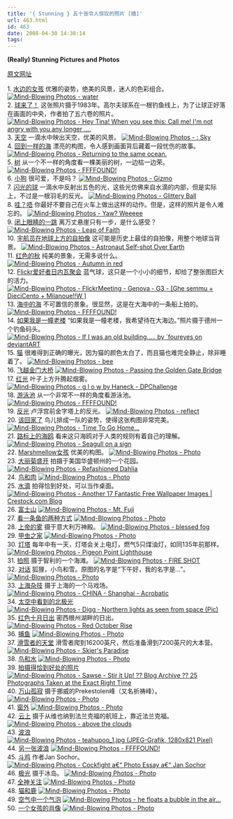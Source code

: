 ```yaml
---
title: '{ Stunning } 五十张令人惊叹的照片 [摘]'
url: 463.html
id: 463
date: 2008-04-30 14:38:14
tags:
---
```


**(Really) Stunning Pictures and Photos**

[原文网址](http://www.smashingmagazine.com/2008/04/28/really-stunning-pictures-and-photos/)  

1\. [水边的女孩](http://www.flickr.com/photos/quizz/2305516912/) 优雅的姿势，绝美的风景，迷人的色彩组合。 [![Mind-Blowing Photos - water](http://photo1.bababian.com/upload11/20080429/38246B064E5044ECC59B8B37B56E5700.jpg)](http://www.flickr.com/photos/quizz/2305516912/)  
2\. [球来了！](http://www.flickr.com/photos/konderminator/1352838736/) 这张照片摄于1983年。高尔夫球系在一根钓鱼线上，为了让球正好落在画面的中央，作者拍了五六卷的照片。 [![Mind-Blowing Photos - Hey Tina! When you see this: Call me! I'm not angry with you any longer ....](http://photo1.bababian.com/upload11/20080429/35C78BDAD778E183020EAE0E5C27BF4C.jpg)](http://www.flickr.com/photos/konderminator/1352838736/)   
3\. [天空](http://www.flickr.com/photos/7241355@N04/2443637808/sizes/l/) 一滴水中映出天空，优美的风景。 [![Mind-Blowing Photos - : Sky](http://photo1.bababian.com/upload11/20080429/50E47910D55DB96918A2FF83DF3F41EE.jpg)](http://www.flickr.com/photos/7241355@N04/2443637808/sizes/l/)  
4\. [回到一样的海](http://www.flickr.com/photos/alikhurshid/496143156/) 漂亮的构图，令人感到画面背后藏着一段忧伤的故事。 [![Mind-Blowing Photos - Returning to the same ocean.](http://photo1.bababian.com/upload11/20080429/D0C5A53DB4F1B73CE50B352B05D49333.jpg)](http://www.flickr.com/photos/alikhurshid/496143156/)  
5\. [树](http://ffffound.com/image/656fae7f58bd143f7f8dfc67e1b42299ac8d8257?c=800688) 从一个不一样的角度看一棵美丽的树，一边枯一边荣。 [![Mind-Blowing Photos - FFFFOUND!](http://photo1.bababian.com/upload11/20080429/00AD4B9890AC2C52CEBFA6E3372815FC.jpg)](http://ffffound.com/image/656fae7f58bd143f7f8dfc67e1b42299ac8d8257?c=800688)  
6\. [小狗](http://www.flickr.com/photos/todorrovic/2287792473/) 很可爱，不是吗？ [![Mind-Blowing Photos - Gizmo](http://photo1.bababian.com/upload11/20080429/66DEFA6BFC66B946B564C4D4C4A6213C.jpg)](http://www.flickr.com/photos/todorrovic/2287792473/)  
7\. [闪光的球](http://ninazdesign.deviantart.com/art/Glittery-Ball-II-43430022) 一滴水中反射出五色的光，这些光仿佛来自水滴的内部，但是实际上，不过是一根羽毛的反光。 [![Mind-Blowing Photos - Glittery Ball](http://photo1.bababian.com/upload11/20080429/2EF311EEBFC9966EA32F1B4A3F13CDD4.jpg)](http://ninazdesign.deviantart.com/art/Glittery-Ball-II-43430022)  
8\. [哇？唔](http://incredimazing.com/page/Yaw_Weeeee) 你最好不要自己在火车上做出这样的动作。但是，这样的照片是令人难忘的。 [![Mind-Blowing Photos - Yaw? Weeeee](http://photo1.bababian.com/upload11/20080429/3AFB0F136FD542EA8C9A9F9D3EE96E33.jpg)](http://incredimazing.com/page/Yaw_Weeeee)  
9\. [闭上眼睛的一跳](http://incredimazing.com/page/Leap_of_Faith) 离万丈悬崖只有一步，是什么感受？ [![Mind-Blowing Photos - Leap of Faith](http://photo1.bababian.com/upload11/20080429/E51200B9DC4C42F1F9B54A94032450E7.jpg)](http://incredimazing.com/page/Leap_of_Faith)  
10\. [宇航员在地球上方的自拍像](http://www.flickr.com/photos/22116941@N06/2207918764/) 这可能是历史上最佳的自拍像，用整个地球当背景。 [![Mind-Blowing Photos - Astronaut Self-shot Over Earth](http://photo1.bababian.com/upload11/20080429/472336A2152D461AEC04A5D5668E595B.jpg)](http://www.flickr.com/photos/22116941@N06/2207918764/)  
11\. [红色的秋](http://pixdaus.com/single.php?id=16483) 纯美的景象，无需多说什么。 [![Mind-Blowing Photos - Autumn in red](http://photo1.bababian.com/upload11/20080429/FD1B0196D298462C5D4955A3E4D84482.jpg)](http://pixdaus.com/single.php?id=16483)  
12\. [Flickr爱好者日内瓦聚会](http://www.flickr.com/photos/jody_art/1433425995/) 蓝气球，这只是一个小小的细节，却给了整张图巨大的活力。 [![Mind-Blowing Photos - FlickrMeeting - Genova - G3 - [Ghe semmu + DieciCento + Milanoue!!W ]](http://photo1.bababian.com/upload11/20080429/ADAD1427AF2EB1232F66F7E4124F6751.jpg)](http://www.flickr.com/photos/jody_art/1433425995/)  
13\. [海中的海](http://ffffound.com/image/d0bfcaa674f91ba195e37e2ac2bbe59ad73ce1b2?c=825271) 不可置信的景象。很显然，这是在大海中的一条船上拍的。 [![Mind-Blowing Photos - FFFFOUND!](http://photo1.bababian.com/upload11/20080429/17BC04448397B3C2B97A4D041D3E92E8.jpg)](http://ffffound.com/image/d0bfcaa674f91ba195e37e2ac2bbe59ad73ce1b2?c=825271)  
14\. [如果我是一幢老楼](http://foureyes.deviantart.com/art/If-I-was-an-old-building-33538946) “如果我是一幢老楼，我希望待在大海边。”照片摄于德州一个钓鱼码头。 [![Mind-Blowing Photos - If I was an old building..... by `foureyes on deviantART](http://photo1.bababian.com/upload11/20080429/312B851E3479AB2778237D3938419BC2.jpg)](http://foureyes.deviantart.com/art/If-I-was-an-old-building-33538946)  
15\. [猫](http://www.flickr.com/photos/lutty/2258884774/) 很难得到正确的曝光，因为猫的颜色太白了，而且猫也难完全静止，除非睡着了。 [![Mind-Blowing Photos - bee](http://photo1.bababian.com/upload11/20080429/283D6F28E6D21BD8FF48F40C0946EA8B.jpg)](http://www.flickr.com/photos/lutty/2258884774/)  
16\. [飞越金门大桥](http://incredimazing.com/page/Passing_the_Golden_Gate_Bridge) [![Mind-Blowing Photos - Passing the Golden Gate Bridge](http://photo1.bababian.com/upload11/20080429/BE80F487EDD0C75A841B0EA10E7C1D7F.jpg)](http://incredimazing.com/page/Passing_the_Golden_Gate_Bridge)  
17\. [红光](http://dpchallenge.com/image.php?IMAGE_ID=621334) 叶子上方升腾起烟雾。 [![Mind-Blowing Photos - g l o w by Haneck - DPChallenge](http://photo1.bababian.com/upload11/20080429/F72F9B74D6DDB294524254B58DD56C69.jpg)](http://dpchallenge.com/image.php?IMAGE_ID=621334)  
18\. [游泳池](http://ffffound.com/image/fc0cf35defd734d487da86d69d65facd1674baed?c=837090) 从一个非常不一样的角度看游泳池。 [![Mind-Blowing Photos - FFFFOUND!](http://photo1.bababian.com/upload11/20080429/4CE4B8A2665987843811871E428ADB40.jpg)](http://ffffound.com/image/fc0cf35defd734d487da86d69d65facd1674baed?c=837090)  
19\. [反光](http://www.flickr.com/photos/franklumix/134418433/) 卢浮宫前金字塔上的反光。 [![Mind-Blowing Photos - reflect](http://photo1.bababian.com/upload11/20080429/9943EBD522FAB62DA5347344F7850099.jpg)](http://www.flickr.com/photos/franklumix/134418433/)  
20\. [该回家了](http://www.flickr.com/photos/brncos3/2270202145/) 鸟儿排成一队的姿势，使得这张构图非常完美。 [![Mind-Blowing Photos - Time To Go Home...](http://photo1.bababian.com/upload11/20080429/D892AAEA2453E37183FBBC7E53F8562A.jpg)](http://www.flickr.com/photos/brncos3/2270202145/)  
21\. [路标上的海鸥](http://pixdaus.com/single.php?id=7494) 看来这只海鸥对于人类的规则有着自己的理解。 [![Mind-Blowing Photos - Seagull on a sign](http://photo1.bababian.com/upload11/20080429/130B9B94D22AA1008D1D858A371E59CA.jpg)](http://pixdaus.com/single.php?id=7494)  
22\. [Marshmellow女孩](http://pixdaus.com/single.php?id=14245) 优美的构图。 [![Mind-Blowing Photos - Photo](http://photo1.bababian.com/upload11/20080429/FBE3DF78F29FD3AE9202D6CB6C54634A.jpg)](http://pixdaus.com/single.php?id=14245)  
23\. [大丽菊盛开](http://www.flickr.com/photos/my_planet_by_jim/1397633226/) 拍摄于美国华盛顿州的一个花园。 [![Mind-Blowing Photos - Refashioned Dahlia](http://photo1.bababian.com/upload11/20080429/EE6247215AFFB178FB1FE61AA00D70C9.jpg)](http://www.flickr.com/photos/my_planet_by_jim/1397633226/)  
24\. [鸟和肉](http://pixdaus.com/single.php?id=11942) [![Mind-Blowing Photos - Photo](http://photo1.bababian.com/upload11/20080429/0B43099C958F7A4F9BDC1393A801900A.jpg)](http://pixdaus.com/single.php?id=11942)  
25\. [水滴](http://www.crestock.com/blog/photography/another-17-fantastic-free-wallpaper-images-96.aspx) 拍得恰到好处，可以当作桌面。 [![Mind-Blowing Photos - Another 17 Fantastic Free Wallpaper Images | Crestock.com Blog](http://photo1.bababian.com/upload11/20080429/FCE25C6F17E980051198C592555FA90C.jpg)](http://www.crestock.com/blog/photography/another-17-fantastic-free-wallpaper-images-96.aspx)  
26\. [富士山](http://pixdaus.com/single.php?id=6528) [![Mind-Blowing Photos - Mt. Fuji](http://photo1.bababian.com/upload11/20080429/9EB24D499E6D37C8D30F280A30899A6C.jpg)](http://pixdaus.com/single.php?id=6528)  
27\. [看一条鱼的两种方式](http://pixdaus.com/single.php?id=22790) [![Mind-Blowing Photos - Photo](http://photo1.bababian.com/upload11/20080429/CBFFB21F235DB69C34A29E083F73F8FA.jpg)](http://pixdaus.com/single.php?id=22790)  
28\. [上帝的雾](http://www.flickr.com/photos/regolare/2210994807/) 摄于意大利万神殿。 [![Mind-Blowing Photos - blessed fog](http://photo1.bababian.com/upload11/20080429/FD467C6FFED20AF13267009B3C62A034.jpg)](http://www.flickr.com/photos/regolare/2210994807/)  
29\. [甲虫之家](http://pixdaus.com/single.php?id=8402) [![Mind-Blowing Photos - Photo](http://photo1.bababian.com/upload11/20080429/E596879BD6809A0D0B4A41EA269C1B59.jpg)](http://pixdaus.com/single.php?id=8402)  
30\. [灯塔](http://www.flickr.com/photos/mumbleyjoe/2043508173/) 每年中有一天，灯塔会关上电灯，燃气5只煤油灯，如同135年前那样。 [![Mind-Blowing Photos - Pigeon Point Lighthouse](http://photo1.bababian.com/upload11/20080429/410FEBF50D9D7BDC95FE8B2C4E1FD272.jpg)](http://www.flickr.com/photos/mumbleyjoe/2043508173/)  
31\. [拍照](http://www.flickr.com/photos/julio_salinas/215778708/) 摄于智利的一个海滩。 [![Mind-Blowing Photos - FIRE SHOT](http://photo1.bababian.com/upload11/20080429/D8C79AE11ABAA73F97DD1B5CE7478158.jpg)](http://www.flickr.com/photos/julio_salinas/215778708/)  
32\. [对话](http://pixdaus.com/single.php?id=32810) 狐狸，小鸟和雪。原图的名字是“下午好，我的名字是...”。 [![Mind-Blowing Photos - Photo](http://photo1.bababian.com/upload11/20080429/8AEBF828D1499EB54F987D7540C26954.jpg)](http://pixdaus.com/single.php?id=32810)  
33\. [上海杂技](http://www.flickr.com/photos/92706698@N00/517330477/) 摄于上海的一个马戏场。 [![Mind-Blowing Photos - CHINA - Shanghai - Acrobatic](http://photo1.bababian.com/upload11/20080429/AF1CA683A63709412DEAB0A8BB771BAE.jpg)](http://www.flickr.com/photos/92706698@N00/517330477/)  
34\. [太空中看到的北极光](http://digg.com/space/Northern_lights_as_seen_from_space_Pic) [![Mind-Blowing Photos - Digg - Northern lights as seen from space (Pic)](http://photo1.bababian.com/upload11/20080429/A8EB5541670DF7EE02E6744D1F5F2BF2.jpg)](http://digg.com/space/Northern_lights_as_seen_from_space_Pic)  
35\. [红色十月日出](http://www.flickr.com/photos/richardthompson/1447620223/) 密西根州湖畔的日出。 [![Mind-Blowing Photos - Red October Rise](http://photo1.bababian.com/upload11/20080429/93715BA20CA87820515C22DADD833D84.jpg)](http://www.flickr.com/photos/richardthompson/1447620223/)  
36\. [捕鱼](http://pixdaus.com/single.php?id=17713) [![Mind-Blowing Photos - Photo](http://photo1.bababian.com/upload11/20080429/631E65877D2D59345F40799DAD058C78.jpg)](http://pixdaus.com/single.php?id=17713)  
37\. [滑雪者的天堂](http://www.flickr.com/photos/52756285@N00/1390662667/) 滑雪者爬到16200英尺，然后准备滑到7200英尺的大本营。 [![Mind-Blowing Photos - Skier's Paradise](http://photo1.bababian.com/upload11/20080429/C917268641FCF8CD3534CE125DFA56AA.jpg)](http://www.flickr.com/photos/52756285@N00/1390662667/)  
38\. [鸟和水](http://pixdaus.com/single.php?id=1935) [![Mind-Blowing Photos - Photo](http://photo1.bababian.com/upload11/20080429/1E9D040D8D215BF474BD58DE81384353.jpg)](http://pixdaus.com/single.php?id=1935)  
39\. [拍摄得恰到好处的照片](http://www.sawse.com/2007/11/02/25-photographs-taken-at-the-exact-right-time/) [![Mind-Blowing Photos - Sawse - Stir it Up! ?? Blog Archive ?? 25 Photographs Taken at the Exact Right Time](http://photo1.bababian.com/upload11/20080429/7E65E8D2CEAF60D4D3895276188E4C94.jpg)](http://www.sawse.com/2007/11/02/25-photographs-taken-at-the-exact-right-time/)  
40\. [万山孤寂](http://pixdaus.com/single.php?id=1559) 摄于挪威的Prekestolen峰（又名祈祷峰）。 [![Mind-Blowing Photos - Photo](http://photo1.bababian.com/upload11/20080429/50441B7E9DDBD39C181F0B697E0CC967.jpg)](http://pixdaus.com/single.php?id=1559)  
41\. [窗外](http://pixdaus.com/single.php?id=33451) [![Mind-Blowing Photos - Photo](http://photo1.bababian.com/upload11/20080429/AC5D9F216CE0A430864F3D97B48EE08A.jpg)](http://pixdaus.com/single.php?id=33451)  
42\. [云上](http://www.flickr.com/photos/michi_p/1543561453/) 摄于从维也纳到法兰克福的航班上，靠近法兰克福。 [![Mind-Blowing Photos - above the clouds](http://photo1.bababian.com/upload11/20080429/2BDA292D1517B9956F4CD876C370FCFC.jpg)](http://www.flickr.com/photos/michi_p/1543561453/)  
43\. [波浪](http://www.ferket.com/jvlt/images/teahupoo_1.jpg) [![Mind-Blowing Photos - teahupoo_1.jpg (JPEG-Grafik, 1280x821 Pixel)](http://photo1.bababian.com/upload11/20080429/D053AF77CBC05F074AA952372A461CDF.jpg)](http://www.ferket.com/jvlt/images/teahupoo_1.jpg)  
44\. [另一张波浪](http://ffffound.com/image/490122709f47a7c2198a02eb691d7e9560419140) [![Mind-Blowing Photos - FFFFOUND!](http://photo1.bababian.com/upload11/20080429/CD25652675F71AF0AAA79B1788E33235.jpg)](http://ffffound.com/image/490122709f47a7c2198a02eb691d7e9560419140)  
45\. [斗鸡](http://www.jansochor.com/photo-essay/cockfight.html) 作者Jan Sochor。 [![Mind-Blowing Photos - Cockfight a€“ Photo Essay a€“ Jan Sochor](http://photo1.bababian.com/upload11/20080429/93AE25F203B5A49D56B01AE374312A4C.jpg)](http://www.jansochor.com/photo-essay/cockfight.html)  
46\. [极光](http://pixdaus.com/single.php?id=33012) 摄于冰岛。 [![Mind-Blowing Photos - Photo](http://photo1.bababian.com/upload11/20080429/F752C1E7D0B98273291C1AB3532318EE.jpg)](http://pixdaus.com/single.php?id=33012)  
47\. [全神关注](http://pixdaus.com/single.php?id=12890) [![Mind-Blowing Photos - Photo](http://photo1.bababian.com/upload11/20080429/278A5CD69F837D736033766BE924ABF6.jpg)](http://pixdaus.com/single.php?id=12890)  
48\. [猫和鹿](http://pixdaus.com/single.php?id=19788) [![Mind-Blowing Photos - Photo](http://photo1.bababian.com/upload11/20080429/1A54F32E2EC30125DAD6B34D583D3FAA.jpg)](http://pixdaus.com/single.php?id=19788)  
49\. [空气中一个气泡](http://www.flickr.com/photos/d_oracle/253625459/) [![Mind-Blowing Photos - he floats a bubble in the air...](http://photo1.bababian.com/upload11/20080429/0F29981CFFADF6FB9F7778FA5A295D9F.jpg)](http://www.flickr.com/photos/d_oracle/253625459/)  
50\. [一个女孩的肖像](http://pixdaus.com/single.php?id=26615) [![Mind-Blowing Photos - Photo](http://photo1.bababian.com/upload11/20080429/B3C7092502FFDCD51FFCEBEC21718990.jpg)](http://pixdaus.com/single.php?id=26615)